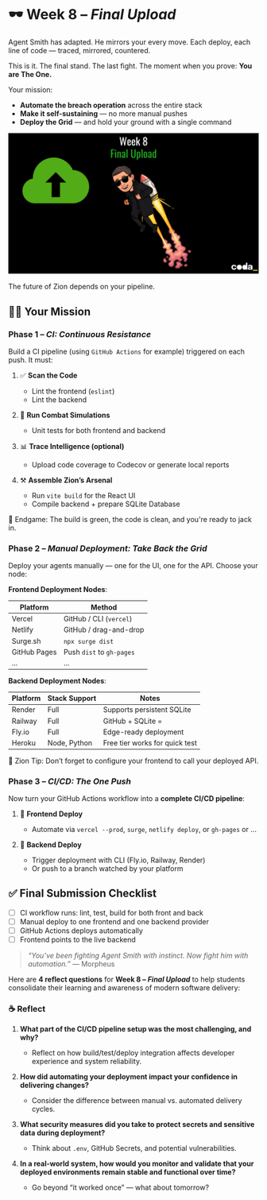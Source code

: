 # 🕶️ Week 8 – *Final Upload*
Agent Smith has adapted.
He mirrors your every move.
Each deploy, each line of code — traced, mirrored, countered.

This is it.
The final stand. The last fight. The moment when you prove:
**You are The One.**

Your mission:
- **Automate the breach operation** across the entire stack
- **Make it self-sustaining** — no more manual pushes
- **Deploy the Grid** — and hold your ground with a single command

![Week 8 - Final Upload](img/week08.webp)

The future of Zion depends on your pipeline.

## 🧑‍💻 Your Mission

### Phase 1 – *CI: Continuous Resistance*

Build a CI pipeline (using `GitHub Actions` for example) triggered on each push.
It must:

1. ✅ **Scan the Code**

   * Lint the frontend (`eslint`)
   * Lint the backend

2. 🧠 **Run Combat Simulations**

   * Unit tests for both frontend and backend

3. 📊 **Trace Intelligence (optional)**

   * Upload code coverage to Codecov or generate local reports

4. ⚒️ **Assemble Zion’s Arsenal**

   * Run `vite build` for the React UI
   * Compile backend + prepare SQLite Database

🎯 Endgame: The build is green, the code is clean, and you're ready to jack in.

### Phase 2 – *Manual Deployment: Take Back the Grid*

Deploy your agents manually — one for the UI, one for the API.
Choose your node:

**Frontend Deployment Nodes**:

| Platform     | Method                    |
| ------------ | ------------------------- |
| Vercel       | GitHub / CLI (`vercel`)   |
| Netlify      | GitHub / drag-and-drop    |
| Surge.sh     | `npx surge dist`          |
| GitHub Pages | Push `dist` to `gh-pages` |
| ...          | ... |

**Backend Deployment Nodes**:

| Platform | Stack Support | Notes                          |
| -------- | ------------- | ------------------------------ |
| Render   | Full          | Supports persistent SQLite     |
| Railway  | Full          | GitHub + SQLite =              |
| Fly.io   | Full          | Edge-ready deployment          |
| Heroku   | Node, Python  | Free tier works for quick test |

📌 Zion Tip: Don’t forget to configure your frontend to call your deployed API.

### Phase 3 – *CI/CD: The One Push*

Now turn your GitHub Actions workflow into a **complete CI/CD pipeline**:

1. 🔹 **Frontend Deploy**

   * Automate via `vercel --prod`, `surge`, `netlify deploy`, or `gh-pages` or ...

2. 🔹 **Backend Deploy**

   * Trigger deployment with CLI (Fly.io, Railway, Render)
   * Or push to a branch watched by your platform

## ✅ Final Submission Checklist

* [ ] CI workflow runs: lint, test, build for both front and back
* [ ] Manual deploy to one frontend and one backend provider
* [ ] GitHub Actions deploys automatically
* [ ] Frontend points to the live backend

> *“You’ve been fighting Agent Smith with instinct. Now fight him with automation.”*
> — Morpheus

Here are **4 reflect questions** for **Week 8 – *Final Upload*** to help students consolidate their learning and awareness of modern software delivery:

### ☕ Reflect
1. **What part of the CI/CD pipeline setup was the most challenging, and why?**
   * Reflect on how build/test/deploy integration affects developer experience and system reliability.

2. **How did automating your deployment impact your confidence in delivering changes?**
   * Consider the difference between manual vs. automated delivery cycles.

3. **What security measures did you take to protect secrets and sensitive data during deployment?**
   * Think about `.env`, GitHub Secrets, and potential vulnerabilities.

4. **In a real-world system, how would you monitor and validate that your deployed environments remain stable and functional over time?**
   * Go beyond “it worked once” — what about tomorrow?